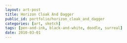 ```yaml
---
layout: art-post
title: Horizon Cloak And Dagger
public_id: portfolio/horizon_cloak_and_dagger
categories: [art, sketch]
tags: [pen-and-ink, black-and-white, doodle, surreal]
date: 2010-03-01
---
```

